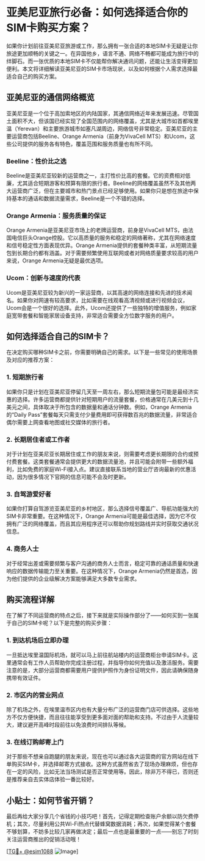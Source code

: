 # 亚美尼亚旅行必备：如何选择适合你的SIM卡购买方案？

如果你计划前往亚美尼亚旅游或工作，那么拥有一张合适的本地SIM卡无疑是让你旅途更加顺畅的关键之一。在异国他乡，语言不通、网络不畅都可能成为旅行中的绊脚石。而一张优质的本地SIM卡不仅能帮你解决通讯问题，还能让生活变得更加便利。本文将详细解读亚美尼亚的SIM卡市场现状，以及如何根据个人需求选择最适合自己的购买方案。

## 亚美尼亚的通信网络概览

亚美尼亚是一个位于高加索地区的内陆国家，其通信网络近年来发展迅速。尽管国土面积不大，但该国已经实现了全国范围内的网络覆盖，尤其是大城市如首都埃里温（Yerevan）和主要旅游城市如塞凡湖周边，网络信号非常稳定。亚美尼亚的主要运营商包括Beeline、Orange Armenia（前身为VivaCell MTS）和Ucom，这些公司提供的服务各有特色，覆盖范围和服务质量也有所不同。

### Beeline：性价比之选
Beeline是亚美尼亚较新的运营商之一，主打性价比高的套餐。它的资费相对低廉，尤其适合短期游客和预算有限的旅行者。Beeline的网络覆盖虽然不及其他两大运营商广泛，但在主要城市和热门景点已经足够使用。如果你只是想在旅途中保持基本的通话和数据流量需求，Beeline是一个不错的选择。

### Orange Armenia：服务质量的保证
Orange Armenia是亚美尼亚市场上的老牌运营商，前身是VivaCell MTS，由法国电信巨头Orange控股。它以高质量的服务和稳定的网络著称，尤其在网络速度和信号稳定性方面表现优异。Orange Armenia提供的套餐种类丰富，从短期流量包到长期合约都有涵盖。对于需要频繁使用互联网或者对网络质量要求较高的用户来说，Orange Armenia无疑是最优选项。

### Ucom：创新与速度的代表
Ucom是亚美尼亚较为新兴的一家运营商，以其高速的网络连接和先进的技术闻名。如果你对网速有较高要求，比如需要在线观看高清视频或进行视频会议，Ucom会是一个很好的选择。此外，Ucom还提供了一些独特的增值服务，例如家庭宽带套餐和智能家居设备支持，非常适合需要全方位数字服务的用户。

## 如何选择适合自己的SIM卡？

在决定购买哪种SIM卡之前，你需要明确自己的需求。以下是一些常见的使用场景及对应的推荐方案：

### 1. 短期旅行者
如果你只是计划在亚美尼亚停留几天至一周左右，那么短期流量包可能是最经济实惠的选择。许多运营商都提供针对短期用户的流量套餐，价格通常在几美元到十几美元之间，具体取决于所包含的数据量和通话分钟数。例如，Orange Armenia的“Daily Pass”套餐每天只需支付少量费用即可获得数百兆的数据流量，非常适合偶尔需要上网查看地图或社交媒体的旅行者。

### 2. 长期居住者或工作者
对于计划在亚美尼亚长期居住或工作的朋友来说，则需要考虑更长期限的合约或预付费套餐。这类套餐通常会提供更大的数据流量池，并且可能会附带一些额外福利，比如免费的家庭Wi-Fi接入点。建议直接联系当地的营业厅咨询最新的优惠活动，因为很多情况下官网的信息可能不会及时更新。

### 3. 自驾游爱好者
如果你打算自驾游览亚美尼亚的乡村地区，那么选择信号覆盖广、导航功能强大的SIM卡非常重要。在这种情况下，Orange Armenia可能是最佳选择，因为它不仅拥有广泛的网络覆盖，而且其应用程序还可以帮助你规划路线并实时获取交通状况信息。

### 4. 商务人士
对于经常出差或需要频繁与客户沟通的商务人士而言，稳定可靠的通话质量和快速响应的数据传输能力至关重要。在这种情况下，Orange Armenia仍然是首选，因为他们提供的企业级解决方案能够满足大多数专业需求。

## 购买流程详解

在了解了不同运营商的特点之后，接下来就是实际操作部分了——如何买到一张属于自己的SIM卡呢？以下是完整的购买步骤：

### 1. 到达机场后立即办理
一旦抵达埃里温国际机场，就可以马上前往航站楼内的运营商柜台申请SIM卡。这里通常会有工作人员帮助你完成注册过程，并指导你如何充值以及激活服务。需要注意的是，大部分运营商都需要用户提供护照作为身份证明文件，因此请确保随身携带有效证件。

### 2. 市区内的营业网点
除了机场之外，在埃里温市区内也有大量分布广泛的运营商门店可供选择。这些地方不仅方便快捷，而且往往能享受到更多面对面的帮助和支持。不过由于人流量较大，建议避开高峰时段前往以免浪费时间排队等候。

### 3. 在线订购邮寄上门
对于那些不想亲自跑腿的朋友来说，现在也可以通过各大运营商的官方网站在线下单购买SIM卡，并选择邮寄方式接收。这种方式虽然省去了现场办理麻烦，但也存在一定的风险，比如无法当场测试是否正常使用等。因此，除非万不得已，否则还是推荐亲自去实体店体验一番比较好。

## 小贴士：如何节省开销？

最后再给大家分享几个省钱的小技巧吧！首先，记得定期检查账户余额以防欠费停机；其次，尽量利用公共Wi-Fi热点代替蜂窝数据消耗；再次，如果觉得某个套餐不够划算，不妨多比较几家再做决定；最后一点也是最重要的一点——别忘了时刻关注运营商推出的促销活动哦！

[[TG💪+ @esim1088](https://t.me/s/esim1088) ![Image](https://i.postimg.cc/4NQfJmqS/Snipaste-2025-05-13-00-14-12.png)]